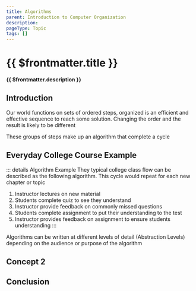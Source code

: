 ```yaml
---
title: Algorithms
parent: Introduction to Computer Organization
description: 
pageType: Topic
tags: []
---
```


# {{ $frontmatter.title }}
**{{ $frontmatter.description }}**

<KeyConcepts :ConceptArray= "[
{
  Concept:'Concept 1',
  Details:'Details of concept 1'
},
{  
  Concept:'Concept 2',
  Details:'Details of concept 2' 
}
]" />

## Introduction

Our world functions on sets of ordered steps, organized is an efficient and effective sequence to reach some solution. Changing the order and the result is likely to be different

These groups of steps make up an algorithm that complete a cycle

## Everyday College Course Example

::: details Algorithm Example
They typical college class flow can be described as the following algorithm. This cycle would repeat for each new chapter or topic
1. Instructor lectures on new material
2. Students complete quiz to see they understand
3. Instructor provide feedback on commonly missed questions
4. Students complete assignment to put their understanding to the test
5. Instructor provides feedback on assignment to ensure students understanding
:::

Algorithms can be written at different levels of detail (Abstraction Levels) depending on the audience or purpose of the algorithm

## Concept 2

## Conclusion